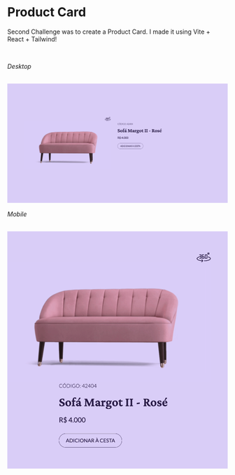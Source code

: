 <h1><strong>Product Card</strong></h1>

<p>Second Challenge was to create a Product Card. I made it using Vite + React + Tailwind!</p>
<br>

*Desktop*

<br>

<img src='./assets/desktop.png'>

<br>

*Mobile*

<br>

<img src='./assets/mobile.png'>